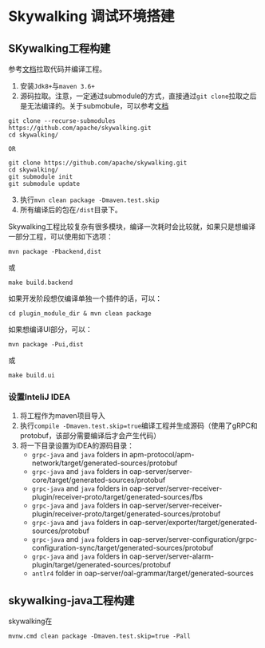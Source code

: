 # Skywalking 调试环境搭建

## SKywalking工程构建

参考[文档](https://github.com/apache/skywalking/blob/master/docs/en/guides/How-to-build.md)拉取代码并编译工程。

1. 安装`Jdk8+`与`maven 3.6+`
2. 源码拉取。注意，一定通过submodule的方式，直接通过`git clone`拉取之后是无法编译的。关于submobule，可以参考[文档](https://git-scm.com/book/zh/v2/Git-%E5%B7%A5%E5%85%B7-%E5%AD%90%E6%A8%A1%E5%9D%97)

```
git clone --recurse-submodules https://github.com/apache/skywalking.git
cd skywalking/

OR

git clone https://github.com/apache/skywalking.git
cd skywalking/
git submodule init
git submodule update
```

3. 执行`mvn clean package -Dmaven.test.skip`
4. 所有编译后的包在`/dist`目录下。

Skywalking工程比较复杂有很多模块，编译一次耗时会比较就，如果只是想编译一部分工程，可以使用如下选项：

```
mvn package -Pbackend,dist
```

或

```
make build.backend
```

如果开发阶段想仅编译单独一个插件的话，可以：

```
cd plugin_module_dir & mvn clean package
```

如果想编译UI部分，可以：

```
mvn package -Pui,dist
```

或

```
make build.ui
```

### 设置InteliJ IDEA

1. 将工程作为maven项目导入
2. 执行`compile -Dmaven.test.skip=true`编译工程并生成源码（使用了gRPC和protobuf，该部分需要编译后才会产生代码）
3. 将一下目录设置为IDEA的源码目录：
    * `grpc-java` and `java` folders in apm-protocol/apm-network/target/generated-sources/protobuf
    * `grpc-java` and `java` folders in oap-server/server-core/target/generated-sources/protobuf
    * `grpc-java` and `java` folders in oap-server/server-receiver-plugin/receiver-proto/target/generated-sources/fbs
    * `grpc-java` and `java` folders in oap-server/server-receiver-plugin/receiver-proto/target/generated-sources/protobuf
    * `grpc-java` and `java` folders in oap-server/exporter/target/generated-sources/protobuf
    * `grpc-java` and `java` folders in oap-server/server-configuration/grpc-configuration-sync/target/generated-sources/protobuf
    * `grpc-java` and `java` folders in oap-server/server-alarm-plugin/target/generated-sources/protobuf
    * `antlr4` folder in oap-server/oal-grammar/target/generated-sources

## skywalking-java工程构建

skywalking在

```
mvnw.cmd clean package -Dmaven.test.skip=true -Pall
```